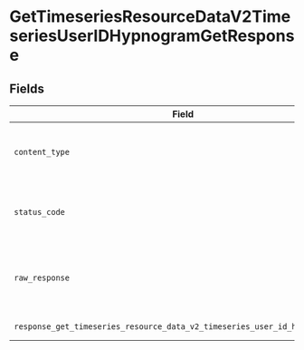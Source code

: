 # GetTimeseriesResourceDataV2TimeseriesUserIDHypnogramGetResponse


## Fields

| Field                                                                                                  | Type                                                                                                   | Required                                                                                               | Description                                                                                            |
| ------------------------------------------------------------------------------------------------------ | ------------------------------------------------------------------------------------------------------ | ------------------------------------------------------------------------------------------------------ | ------------------------------------------------------------------------------------------------------ |
| `content_type`                                                                                         | *str*                                                                                                  | :heavy_check_mark:                                                                                     | HTTP response content type for this operation                                                          |
| `status_code`                                                                                          | *int*                                                                                                  | :heavy_check_mark:                                                                                     | HTTP response status code for this operation                                                           |
| `raw_response`                                                                                         | [requests.Response](https://requests.readthedocs.io/en/latest/api/#requests.Response)                  | :heavy_check_mark:                                                                                     | Raw HTTP response; suitable for custom response parsing                                                |
| `response_get_timeseries_resource_data_v2_timeseries_user_id_hypnogram_get`                            | List[[shared.ClientFacingHypnogramTimeseries](../../models/shared/clientfacinghypnogramtimeseries.md)] | :heavy_minus_sign:                                                                                     | Successful Response                                                                                    |